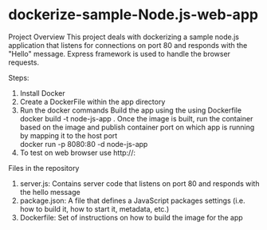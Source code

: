 # dockerize-sample-Node.js-web-app
Project Overview
This project deals with dockerizing a sample node.js application that listens for connections on port 80 and responds with the "Hello" message. Express framework is used to handle the browser requests. 

Steps:
1. Install Docker
2. Create a DockerFile within the app directory
3. Run the docker commands
     Build the app using the using Dockerfile
       docker build -t node-js-app .
     Once the image is built, run the container based on the image and publish container port on which app is running  by mapping it to the host port  
       docker run -p 8080:80 -d node-js-app
4. To test on web browser use http://<public ip of the host>:<host port>
 
Files in the repository
1. server.js: Contains server code that listens on port 80 and responds with the hello message
2. package.json: A file that defines a JavaScript packages settings (i.e. how to build it, how to start it, metadata, etc.)
3. Dockerfile: Set of instructions on how to build the image for the app



 

 
